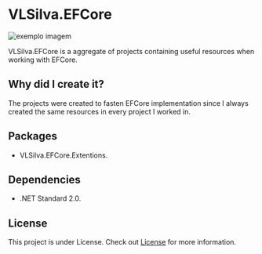 # VLSilva.EFCore

<img src="https://i.imgur.com/plcvDhF.png" alt="exemplo imagem">

VLSilva.EFCore is a aggregate of projects containing useful resources when working with EFCore.

## Why did I create it?
The projects were created to fasten EFCore implementation since I always created the same resources in every project I worked in.

## Packages
- VLSilva.EFCore.Extentions.

## Dependencies
- .NET Standard 2.0.

## License

This project is under License. Check out [License](LICENSE) for more information.
